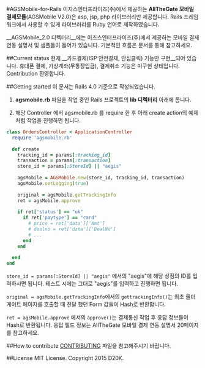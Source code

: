 #AGSMobile-for-Rails
이지스엔터프라이즈(주)에서 제공하는 __AllTheGate 모바일 결제모듈__(AGSMobile V2.0)은 asp, jsp, php 라이브러리만 제공합니다.
Rails 프레임워크에서 사용할 수 있게 라이브러리를 Ruby 언어로 제작하였습니다.

__AGSMobile_2.0 디렉터리__에는 이즈스엔터프라이즈(주)에서 제공하는 모바일 결제 연동 설명서 및 샘플들이 들어가 있습니다.
기본적인 흐름은 문서를 통해 참고하세요.


##Current status
현재 __카드결제(ISP 안전결제, 안심클릭) 기능만 구현__되어 있습니다. 휴대폰 결제, 가상계좌(무통장입금), 결제취소 기능은 미구현 상태입니다. Contribution 환영합니다.


##Getting started
이 문서는 Rails 4.0 기준으로 작성되었습니다.

1. __agsmobile.rb__ 파일을 작업 중인 Rails 프로젝트의 __lib 디렉터리__ 아래에 둡니다.

2. 해당 Controller 에서 agsmobile.rb 를 require 한 후 아래 create action의 예제처럼 작업을 진행하면 됩니다.


```ruby
class OrdersController < ApplicationController
  require 'agsmobile.rb'
  
  def create
    tracking_id = params[:tracking_id]
    transaction = params[:transaction]
    store_id = params[:StoreId] || "aegis"
    
    agsMobile = AGSMobile.new(store_id, tracking_id, transaction)
    agsMobile.setLogging(true)
    
    original = agsMobile.getTrackingInfo
    ret = agsMobile.approve
    
    if ret['status'] == "ok"
      if ret['paytype'] == "card"
        # price = ret['data']['Amt']
        # dealno = ret['data']['DealNo']
        # ...
      end
    end
    
  end
end
```

`store_id = params[:StoreId] || "aegis"` 에서의 "aegis"에 해당 상점의 ID를 입력하시면 됩니다. 테스트 시에는 그대로 "aegis"를 입력하고 진행하면 됩니다.

`original = agsMobile.getTrackingInfo`에서의 `gettrackingInfo()`는 최초 올더게이트 페이지를 호출할 때 전달 했던 Form 값들이 Hash로 반환합니다.

`ret = agsMobile.approve` 에서의 `approve()`는 결제통신 작업 후 응답 정보들이 Hash로 반환됩니다. 응답 필드 정보는 AllTheGate 모바일 결제 연동 설명서 20페이지를 참고하세요.


##How to contribute
[CONTRIBUTING](/CONTRIBUTING.md) 파일을 참고해주시기 바랍니다.

##License
MIT License. Copyright 2015 D20K.
